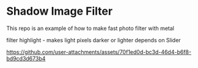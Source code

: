 # Shadow Image Filter

This repo is an example of how to make fast photo filter with metal

filter highlight - makes light pixels darker or lighter depends on Slider



https://github.com/user-attachments/assets/70f1ed0d-bc3d-46d4-b6f8-bd9cd3d673b4

